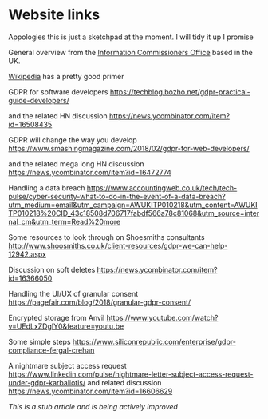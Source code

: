 # Website links

Appologies this is just a sketchpad at the moment. I  will tidy it up I promise

General overview from the [Information Commissioners Office](https://ico.org.uk/for-organisations/data-protection-reform/overview-of-the-gdpr/) based in the UK.

[Wikipedia](https://en.wikipedia.org/wiki/General_Data_Protection_Regulation) has a pretty good primer

GDPR for software developers https://techblog.bozho.net/gdpr-practical-guide-developers/

and the related HN discussion https://news.ycombinator.com/item?id=16508435

GDPR will change the way you develop https://www.smashingmagazine.com/2018/02/gdpr-for-web-developers/

and the related mega long HN discussion https://news.ycombinator.com/item?id=16472774


Handling a data breach https://www.accountingweb.co.uk/tech/tech-pulse/cyber-security-what-to-do-in-the-event-of-a-data-breach?utm_medium=email&utm_campaign=AWUKITP010218&utm_content=AWUKITP010218%20CID_43c18508d706717fabdf566a78c81068&utm_source=internal_cm&utm_term=Read%20more

Some resources to look through on Shoesmiths consultants http://www.shoosmiths.co.uk/client-resources/gdpr-we-can-help-12942.aspx

Discussion on soft deletes https://news.ycombinator.com/item?id=16366050

Handling the UI/UX of granular consent https://pagefair.com/blog/2018/granular-gdpr-consent/

Encrypted storage from Anvil https://www.youtube.com/watch?v=UEdLxZDglY0&feature=youtu.be

Some simple steps https://www.siliconrepublic.com/enterprise/gdpr-compliance-fergal-crehan

A nightmare subject access request https://www.linkedin.com/pulse/nightmare-letter-subject-access-request-under-gdpr-karbaliotis/  and related discussion   https://news.ycombinator.com/item?id=16606629



*This is a stub article and is being actively improved*

